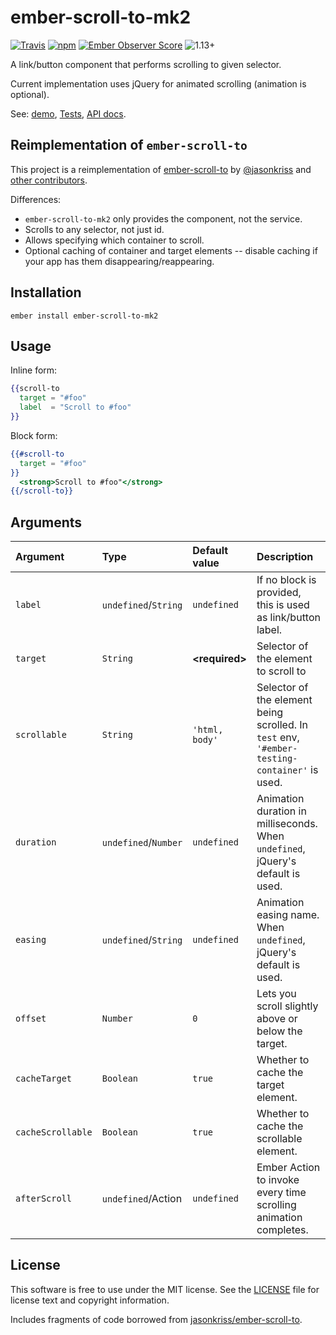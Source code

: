 ember-scroll-to-mk2
===================

[![Travis](https://api.travis-ci.org/lolmaus/ember-scroll-to-mk2.svg?branch=gen-1)](https://travis-ci.org/lolmaus/ember-scroll-to-mk2)
[![npm](https://img.shields.io/npm/v/ember-scroll-to-mk2.svg?maxAge=2592000)](https://www.npmjs.com/package/ember-scroll-to-mk2)
[![Ember Observer Score](https://emberobserver.com/badges/ember-scroll-to-mk2.svg)](https://emberobserver.com/addons/ember-scroll-to-mk2)
![1.13+](https://embadge.io/v1/badge.svg?start=1.13.0)


A link/button component that performs scrolling to given selector.

Current implementation uses jQuery for animated scrolling (animation is optional).

See:
[demo](https://lolmaus.github.io/ember-scroll-to-mk2/),
[Tests](https://lolmaus.github.io/ember-scroll-to-mk2/tests/),
[API docs](https://lolmaus.github.io/yuidork/#/lolmaus/ember-scroll-to-mk2/gen-1/classes/Component).



Reimplementation of `ember-scroll-to`
-------------------------------------

This project is a reimplementation of [ember-scroll-to](https://github.com/jasonkriss/ember-scroll-to)
by [@jasonkriss](https://github.com/jasonkriss) and
[other contributors](https://github.com/jasonkriss/ember-scroll-to/graphs/contributors).

Differences:

* `ember-scroll-to-mk2` only provides the component, not the service.
* Scrolls to any selector, not just id.
* Allows specifying which container to scroll.
* Optional caching of container and target elements -- disable caching if your app has them disappearing/reappearing.



Installation
------------

    ember install ember-scroll-to-mk2



Usage
-----

Inline form:

```hbs
{{scroll-to
  target = "#foo"
  label  = "Scroll to #foo"
}}
```

Block form:
 
```hbs
{{#scroll-to
  target = "#foo"
}}
  <strong>Scroll to #foo"</strong>
{{/scroll-to}}
```



Arguments
---------

| Argument          | Type                 | Default  value  | Description                                                                                  |
|:------------------|:---------------------|:----------------|:---------------------------------------------------------------------------------------------|
| `label`           | `undefined`/`String` | `undefined`     | If no block is provided, this is used as link/button label.                                  |
| `target`          | `String`             | **\<required>** | Selector of the element to scroll to                                                         |
| `scrollable`      | `String`             | `'html, body'`  | Selector of the element being scrolled. In `test` env, `'#ember-testing-container'` is used. |
| `duration`        | `undefined`/`Number` | `undefined`     | Animation duration in milliseconds. When `undefined`, jQuery's default is used.              |
| `easing`          | `undefined`/`String` | `undefined`     | Animation easing name. When `undefined`, jQuery's default is used.                           |
| `offset`          | `Number`             | `0`             | Lets you scroll slightly above or below the target.                                          |
| `cacheTarget`     | `Boolean`            | `true`          | Whether to cache the target element.                                                         |
| `cacheScrollable` | `Boolean`            | `true`          | Whether to cache the scrollable element.                                                     |
| `afterScroll`     | `undefined`/Action   | `undefined`     | Ember Action to invoke every time scrolling animation completes.                             |



License
-------

This software is free to use under the MIT license. See the [LICENSE](https://github.com/ember-scroll-to-mk2/blob/gen-1/LICENSE.md) file for license text and copyright information.

Includes fragments of code borrowed from [jasonkriss/ember-scroll-to](https://github.com/jasonkriss/ember-scroll-to/).
